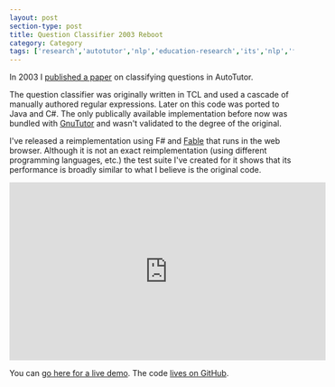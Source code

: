 ```yaml
---
layout: post
section-type: post
title: Question Classifier 2003 Reboot
category: Category
tags: ['research','autotutor','nlp','education-research','its','nlp','fsharp']
---
```

In 2003 I [published a paper](https://olney.ai/category/2003/01/01/Olney-A-Louwerse-M-Mathews-E-M.html) on classifying questions in AutoTutor.

The question classifier was originally written in TCL and used a cascade of manually authored regular expressions. Later on this code was ported to Java and C#. The only publically available implementation before now was bundled with [GnuTutor](https://olney.ai/category/2009/09/01/gnututor-overview.html) and wasn't validated to the degree of the original.

I've released a reimplementation using F# and [Fable](https://fable.io/) that runs in the web browser. Although it is not an exact reimplementation (using different programming languages, etc.) the test suite I've created for it shows that its performance is broadly similar to what I believe is the original code.

<iframe width="560" height="315" src="https://www.youtube.com/embed/kbK0eoi5ezM" frameborder="0" allow="accelerometer; autoplay; encrypted-media; gyroscope; picture-in-picture" allowfullscreen></iframe>

You can [go here for a live demo](https://olney.ai/question-classifier-2003-reboot/). The code [lives on GitHub](https://github.com/aolney/question-classifier-2003-reboot).

